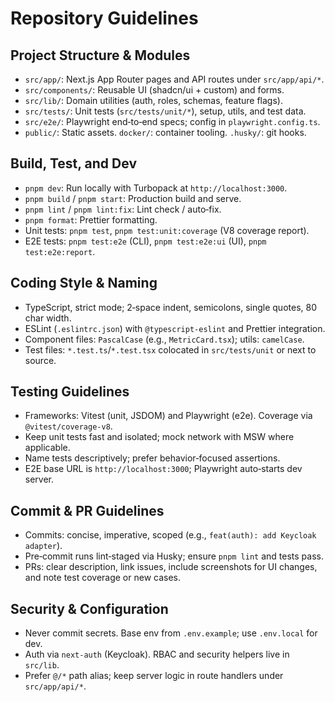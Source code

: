 # Repository Guidelines

## Project Structure & Modules

- `src/app/`: Next.js App Router pages and API routes under `src/app/api/*`.
- `src/components/`: Reusable UI (shadcn/ui + custom) and forms.
- `src/lib/`: Domain utilities (auth, roles, schemas, feature flags).
- `src/tests/`: Unit tests (`src/tests/unit/*`), setup, utils, and test data.
- `src/e2e/`: Playwright end‑to‑end specs; config in `playwright.config.ts`.
- `public/`: Static assets. `docker/`: container tooling. `.husky/`: git hooks.

## Build, Test, and Dev

- `pnpm dev`: Run locally with Turbopack at `http://localhost:3000`.
- `pnpm build` / `pnpm start`: Production build and serve.
- `pnpm lint` / `pnpm lint:fix`: Lint check / auto‑fix.
- `pnpm format`: Prettier formatting.
- Unit tests: `pnpm test`, `pnpm test:unit:coverage` (V8 coverage report).
- E2E tests: `pnpm test:e2e` (CLI), `pnpm test:e2e:ui` (UI), `pnpm test:e2e:report`.

## Coding Style & Naming

- TypeScript, strict mode; 2‑space indent, semicolons, single quotes, 80 char width.
- ESLint (`.eslintrc.json`) with `@typescript-eslint` and Prettier integration.
- Component files: `PascalCase` (e.g., `MetricCard.tsx`); utils: `camelCase`.
- Test files: `*.test.ts`/`*.test.tsx` colocated in `src/tests/unit` or next to source.

## Testing Guidelines

- Frameworks: Vitest (unit, JSDOM) and Playwright (e2e). Coverage via `@vitest/coverage-v8`.
- Keep unit tests fast and isolated; mock network with MSW where applicable.
- Name tests descriptively; prefer behavior‑focused assertions.
- E2E base URL is `http://localhost:3000`; Playwright auto‑starts dev server.

## Commit & PR Guidelines

- Commits: concise, imperative, scoped (e.g., `feat(auth): add Keycloak adapter`).
- Pre‑commit runs lint‑staged via Husky; ensure `pnpm lint` and tests pass.
- PRs: clear description, link issues, include screenshots for UI changes, and note test coverage or new cases.

## Security & Configuration

- Never commit secrets. Base env from `.env.example`; use `.env.local` for dev.
- Auth via `next-auth` (Keycloak). RBAC and security helpers live in `src/lib`.
- Prefer `@/*` path alias; keep server logic in route handlers under `src/app/api/*`.
